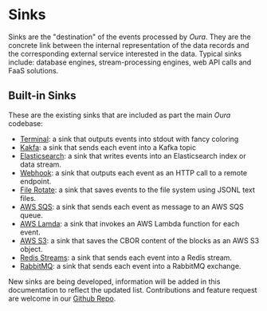 # Sinks

Sinks are the "destination" of the events processed by _Oura_. They are the concrete link between the internal representation of the data records and the corresponding external service interested in the data. Typical sinks include: database engines, stream-processing engines, web API calls and FaaS solutions.

## Built-in Sinks

These are the existing sinks that are included as part the main _Oura_ codebase:

- [Terminal](terminal.md): a sink that outputs events into stdout with fancy coloring
- [Kakfa](kafka.md): a sink that sends each event into a Kafka topic
- [Elasticsearch](elastic.md): a sink that writes events into an Elasticsearch index or data stream.
- [Webhook](webhook.md): a sink that outputs each event as an HTTP call to a remote endpoint.
- [File Rotate](file_rotate.md): a sink that saves events to the file system using JSONL text files.
- [AWS SQS](aws_sqs.md): a sink that sends each event as message to an AWS SQS queue.
- [AWS Lamda](aws_lambda.md): a sink that invokes an AWS Lambda function for each event.
- [AWS S3](aws_s3.md): a sink that saves the CBOR content of the blocks as an AWS S3 object.
- [Redis Streams](redis_streams.md): a sink that sends each event into a Redis stream.
- [RabbitMQ](rabbitmq.md): a sink that sends each event into a RabbitMQ exchange.

New sinks are being developed, information will be added in this documentation to reflect the updated list. Contributions and feature request are welcome in our [Github Repo](https://github.com/txpipe/oura).
